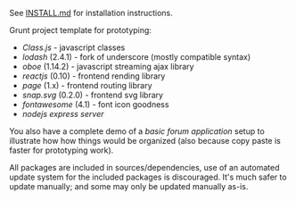 See [INSTALL.md](INSTALL.md) for installation instructions.

Grunt project template for prototyping:

 - *Class.js* - javascript classes
 - *lodash* (2.4.1) - fork of underscore (mostly compatible syntax)
 - *oboe* (1.14.2) - javascript streaming ajax library
 - *reactjs* (0.10) - frontend rending library
 - *page* (1.x) - frontend routing library
 - *snap.svg* (0.2.0) - frontend svg library
 - *fontawesome* (4.1) - font icon goodness
 - *nodejs express server*

You also have a complete demo of a _basic forum application_ setup to
illustrate how how things would be organized (also because copy paste is
faster for prototyping work).

All packages are included in sources/dependencies, use of an automated update
system for the included packages is discouraged. It's much safer to update
manually; and some may only be updated manually as-is.
